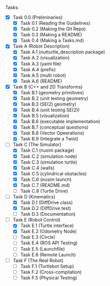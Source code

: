 Tasks:

- [x] Task 0.0 (Preliminaries)
    - [x] Task 0.1 (Reading the Guidelines) 
    - [x] Task 0.2 (Making the Git Repo) 
    - [x] Task 0.3 (Making a README) 
    - [x] Task 0.4 (Making a Tasks.md) 
- [x] Task A (Robot Description) 
    - [x] Task A.1 (nutturtle_description package) 
    - [x] Task A.2 (visualization) 
    - [x] Task A.3 (yaml file) 
    - [x] Task A.4 (prefix) 
    - [x] Task A.5 (multi robot) 
    - [x] Task A.6 (README) 
- [x] Task B (C++ and 2D Transforms) 
    - [x] Task B.1 (geometry primitives) 
    - [x] Task B.2 (unit testing geometry) 
    - [x] Task B.3 (SE(2) geometry) 
    - [x] Task B.4 (unit testing SE(2)) 
    - [x] Task B.5 (visualization) 
    - [x] Task B.6 (executable implementation)
    - [x] Task B.7 (conceptual questions)
    - [x] Task B.8 (Vector Opeerations)
    - [x] Task B.9 (Integrate a Twist)
- [ ] Task C (The Simulator) 
    - [x] Task C.1 (nusim package) 
    - [x] Task C.2 (simulation node) 
    - [x] Task C.3 (simulation turtle) 
    - [x] Task C.4 (walls) 
    - [x] Task C.5 (cylindrical obstacles) 
    - [x] Task C.6 (nusim launch) 
    - [x] Task C.7 (README.md)
    - [ ] Task C.8 (Turtle Drive)
- [ ] Task D (Kinematics)
    - [x] Task D.1 (DiffDrive class)
    - [x] Task D.2 (DiffDrive test)
    - [ ] Task D.3 (Documentation)
- [ ] Task E (Robot Control)
    - [x] Task E.1 (Turtle interface)
    - [x] Task E.2 (Odometry Node)
    - [ ] Task E.3 (Circle)
    - [ ] Task E.4 (ROS API Testing)
    - [ ] Task E.5 (Launchfile)
    - [ ] Task E.6 (Remote Launch)
- [ ] Task F (The Real Robot)
    - [ ] Task F.1 (Turtlebot Setup)
    - [ ] Task F.2 (Cross-compilation)
    - [ ] Task F.5 (Physical Testing)
